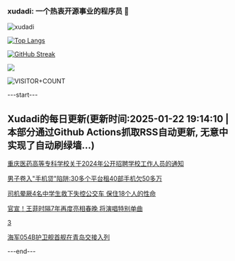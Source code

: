 ### xudadi: 一个热衷开源事业的程序员 👋

![xudadi](https://github-readme-stats-git-masterorgs-github-readme-stats-team.vercel.app/api?username=xudadi)

[![Top Langs](https://github-readme-stats.vercel.app/api/top-langs/?username=xudadi)](https://github.com/anuraghazra/github-readme-stats)

[![GitHub Streak](https://streak-stats.demolab.com?user=xudadi&locale=zh_Hans)](https://git.io/streak-stats)

![](https://raw.githubusercontent.com/xudadi/xudadi/main/assets/github-contribution-grid-snake.svg)

![VISITOR+COUNT](https://komarev.com/ghpvc/?username=xudadi&label=VISITOR+COUNT)


---start---

## Xudadi的每日更新(更新时间:2025-01-22 19:14:10 | 本部分通过Github Actions抓取RSS自动更新, 无意中实现了自动刷绿墙...)

[重庆医药高等专科学校关于2024年公开招聘学校工作人员的通知](https://www.gongkaoleida.com/article/2273305)

[男子卷入"手机贷"陷阱:30多个平台租40部手机欠50多万](https://m.163.com/news/article/JMEVEV2S0514R9P4.html)

[司机晕厥4名中学生救下失控公交车 保住18个人的性命](https://m.163.com/news/article/JMG4NIAI0514CDBK.html)

[官宣！王菲时隔7年再度亮相春晚 将演唱特别单曲](https://m.163.com/news/article/JMGGJF9R051492T3.html)

[3](https://m.163.com/touch/news/sub/domestic)

[海军054B护卫舰首舰在青岛交接入列](https://m.163.com/news/article/JMGGKJPP000189PS.html)

---end---
